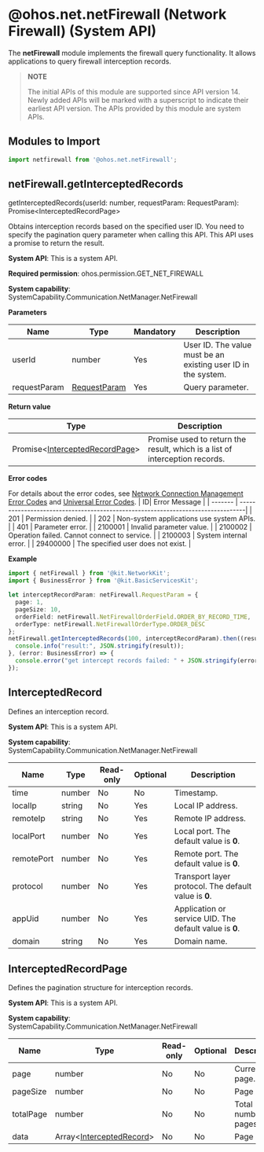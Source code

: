 # @ohos.net.netFirewall (Network Firewall) (System API)

<!--Kit: Network Kit-->
<!--Subsystem: Communication-->
<!--Owner: @wmyao_mm-->
<!--Designer: @guo-min_net-->
<!--Tester: @tongxilin-->
<!--Adviser: @zhang_yixin13-->

The **netFirewall** module implements the firewall query functionality. It allows applications to query firewall interception records.

> **NOTE**
>
> The initial APIs of this module are supported since API version 14. Newly added APIs will be marked with a superscript to indicate their earliest API version.
> The APIs provided by this module are system APIs.

## Modules to Import

```ts
import netfirewall from '@ohos.net.netFirewall';
```

## netFirewall.getInterceptedRecords

getInterceptedRecords(userId: number, requestParam: RequestParam): Promise\<InterceptedRecordPage\>

Obtains interception records based on the specified user ID. You need to specify the pagination query parameter when calling this API. This API uses a promise to return the result.

**System API**: This is a system API.

**Required permission**: ohos.permission.GET_NET_FIREWALL

**System capability**: SystemCapability.Communication.NetManager.NetFirewall

**Parameters**

| Name      | Type                                                    | Mandatory| Description                                        |
| ------------ | ------------------------------------------------------- | ---- | -------------------------------------------- |
| userId       | number                                                  | Yes  | User ID. The value must be an existing user ID in the system.|
| requestParam | [RequestParam](js-apis-net-netfirewall.md#requestparam) | Yes  | Query parameter.                                  |

**Return value**

| Type                                                     | Description                           |
| --------------------------------------------------------- | ------------------------------- |
| Promise\<[InterceptedRecordPage](#interceptedrecordpage)> | Promise used to return the result, which is a list of interception records.|

**Error codes**

For details about the error codes, see [Network Connection Management Error Codes](errorcode-net-connection.md) and [Universal Error Codes](../errorcode-universal.md).
| ID| Error Message                                                                       |
| -------  | --------------------------------------------------------------------------------|
| 201      | Permission denied.                                                              |
| 202      | Non-system applications use system APIs.                                        |
| 401      | Parameter error.                                                                |
| 2100001  | Invalid parameter value.                                                        |
| 2100002  | Operation failed. Cannot connect to service.                                    |
| 2100003  | System internal error.                                                          |
| 29400000 | The specified user does not exist.                                              |
  
**Example**

```ts
import { netFirewall } from '@kit.NetworkKit';
import { BusinessError } from '@kit.BasicServicesKit';

let interceptRecordParam: netFirewall.RequestParam = {
  page: 1,
  pageSize: 10,
  orderField: netFirewall.NetFirewallOrderField.ORDER_BY_RECORD_TIME,
  orderType: netFirewall.NetFirewallOrderType.ORDER_DESC
};
netFirewall.getInterceptedRecords(100, interceptRecordParam).then((result: netFirewall.InterceptedRecordPage) => {
  console.info("result:", JSON.stringify(result));
}, (error: BusinessError) => {
  console.error("get intercept records failed: " + JSON.stringify(error));
});
```

## InterceptedRecord

Defines an interception record.

**System API**: This is a system API.

**System capability**: SystemCapability.Communication.NetManager.NetFirewall

| Name      | Type  | Read-only|Optional| Description               |
|------------| -------|------|---|-------------------- |
| time       | number | No  |No| Timestamp.           |
| localIp    | string | No  |Yes|Local IP address.           |
| remoteIp   | string | No  |Yes| Remote IP address.           |
| localPort  | number | No  |Yes|Local port. The default value is **0**.         |
| remotePort | number | No  | Yes|Remote port. The default value is **0**.         |
| protocol   | number | No  |Yes|Transport layer protocol. The default value is **0**.       |
| appUid     | number | No  |Yes|Application or service UID. The default value is **0**.|
| domain     | string | No  | Yes|Domain name.             |

## InterceptedRecordPage

Defines the pagination structure for interception records.

**System API**: This is a system API.

**System capability**: SystemCapability.Communication.NetManager.NetFirewall

| Name      | Type                                           | Read-only|Optional| Description      |
|------------| ----------------------------------------------- |------|---|----------  |
| page       | number                                          | No  |No|Current page.|
| pageSize   | number                                          |   No |No|Page size.|
| totalPage  | number                                          |  No  | No|Total number of pages.  |
| data       | Array\<[InterceptedRecord](#interceptedrecord)> |  No  |No|Page data.|
